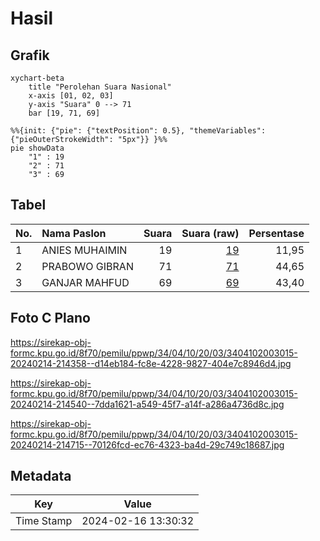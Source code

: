 # Hasil

## Grafik

```mermaid
xychart-beta
    title "Perolehan Suara Nasional"
    x-axis [01, 02, 03]
    y-axis "Suara" 0 --> 71
    bar [19, 71, 69]
```

```mermaid
%%{init: {"pie": {"textPosition": 0.5}, "themeVariables": {"pieOuterStrokeWidth": "5px"}} }%%
pie showData
    "1" : 19
    "2" : 71
    "3" : 69
```

## Tabel

| No. | Nama Paslon    | Suara | Suara (raw) | Persentase |
|:--- |:-------------- | -----:| -----------:| ----------:|
| 1   | ANIES MUHAIMIN | 19    | [19][p-1]   | 11,95      |
| 2   | PRABOWO GIBRAN | 71    | [71][p-2]   | 44,65      |
| 3   | GANJAR MAHFUD  | 69    | [69][p-3]   | 43,40      |


[p-1]: https://github.com/gigit-pemilu/pemilu-2024/blob/main/pilpres/hitung-suara/sub/34-di-yogyakarta/sub/04-sleman/sub/10-kalasan/sub/2003-tamanmartani/sub/015-tps/sub/paslon-1.txt
[p-2]: https://github.com/gigit-pemilu/pemilu-2024/blob/main/pilpres/hitung-suara/sub/34-di-yogyakarta/sub/04-sleman/sub/10-kalasan/sub/2003-tamanmartani/sub/015-tps/sub/paslon-2.txt
[p-3]: https://github.com/gigit-pemilu/pemilu-2024/blob/main/pilpres/hitung-suara/sub/34-di-yogyakarta/sub/04-sleman/sub/10-kalasan/sub/2003-tamanmartani/sub/015-tps/sub/paslon-3.txt

## Foto C Plano

https://sirekap-obj-formc.kpu.go.id/8f70/pemilu/ppwp/34/04/10/20/03/3404102003015-20240214-214358--d14eb184-fc8e-4228-9827-404e7c8946d4.jpg

https://sirekap-obj-formc.kpu.go.id/8f70/pemilu/ppwp/34/04/10/20/03/3404102003015-20240214-214540--7dda1621-a549-45f7-a14f-a286a4736d8c.jpg

https://sirekap-obj-formc.kpu.go.id/8f70/pemilu/ppwp/34/04/10/20/03/3404102003015-20240214-214715--70126fcd-ec76-4323-ba4d-29c749c18687.jpg


## Metadata

| Key        | Value               |
| ---------- | ------------------- |
| Time Stamp | 2024-02-16 13:30:32 |



